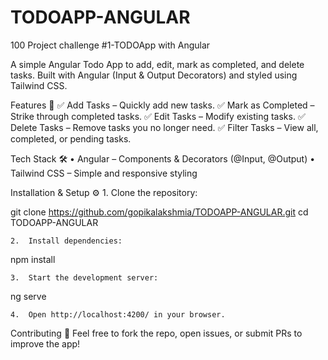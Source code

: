 # TODOAPP-ANGULAR
100 Project challenge #1-TODOApp with Angular

A simple Angular Todo App to add, edit, mark as completed, and delete tasks. Built with Angular (Input & Output Decorators) and styled using Tailwind CSS.

Features 🚀
✅ Add Tasks – Quickly add new tasks.
✅ Mark as Completed – Strike through completed tasks.
✅ Edit Tasks – Modify existing tasks.
✅ Delete Tasks – Remove tasks you no longer need.
✅ Filter Tasks – View all, completed, or pending tasks.

Tech Stack 🛠
	•	Angular – Components & Decorators (@Input, @Output)
	•	Tailwind CSS – Simple and responsive styling

Installation & Setup ⚙️
	1.	Clone the repository:

git clone https://github.com/gopikalakshmia/TODOAPP-ANGULAR.git
cd TODOAPP-ANGULAR

	2.	Install dependencies:
npm install

	3.	Start the development server:
ng serve


	4.	Open http://localhost:4200/ in your browser.


Contributing 🤝
Feel free to fork the repo, open issues, or submit PRs to improve the app!

